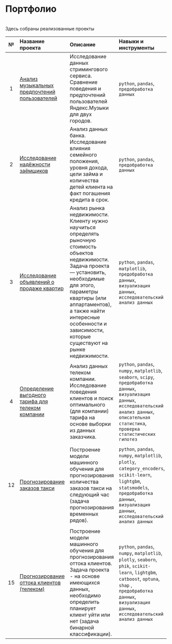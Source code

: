
# Портфолио
<br />
Здесь собраны реализованные проекты


| №  | Название проекта      | Описание                       | Навыки и инструменты     |
|:--:|:----------------------|:-------------------------------|:-------------------------|
| 1  | [Анализ музыкальных предпочтений пользователей](project_01_da_music) | Исследование данных стримингового сервиса. Сравнение поведения и предпочтений пользователей Яндекс.Музыки для двух городов.| `python`, `pandas`, `предобработка данных` |
| 2  | [Исследование надёжности заёмщиков](project_02_da_reliability_of_borrowers) |Анализ данных банка. Исследование влияния семейного положения, уровня дохода, цели займа и количества детей клиента на факт погашения кредита в срок. | `python`, `pandas`, `предобработка данных` |
| 3  | [Исследование объявлений о продаже квартир](project_03_da_sale_of_apartments) |Анализ рынка недвижимости. Клиенту нужно научиться определять рыночную стоимость объектов недвижимости. Задача проекта — установить, необходимые для этого, параметры квартиры (или аппартаментов), а также найти интересные особенности и зависимости, которые существуют на рынке недвижимости. | `python`, `pandas`, `matplotlib`, `предобработка данных`, `визуализация данных`, `исследовательский анализ данных` |
| 4  | [Определение выгодного тарифа для телеком компании](project_04_da_tariffs_mobile)  |Анализ данных телеком компании. Исследование поведения клиентов и поиск оптимального (для компании) тарифа на основе выборки из данных заказчика.| `python`, `pandas`, `numpy`, `matplotlib`, `seaborn`, `scipy`, `предобработка данных`, `визуализация данных`, `исследовательский анализ данных`, `описательная статистика`, `проверка статистических гипотез` |
|    |   |  |  |
| 12 | [Прогнозирование заказов такси ](project_12_ml_taxi)  |  Построение модели машинного обучения для прогнозирования количества заказов такси на следующий час (задача прогнозирования временных рядов).| `python`, `pandas`, `numpy`, `matplotlib`, `plotly`, `category_encoders`, `scikit-learn`, `lightgbm`, `statsmodels`, `предобработка данных`, `визуализация данных`, `исследовательский анализ данных` |
|    |   |  |  |
| 15 | [Прогнозирование оттока клиентов (телеком)](project_15_ml_telecom)  |Построение модели машинного обучения для прогнозирования оттока клиентов. Задача проекта - на основе имеющихся данных, необходимо определить планирует клиент уйти или нет (задача бинарной классификации).| `python`, `pandas`, `numpy`, `matplotlib`, `plotly`, `seaborn`, `phik`, `scikit-learn`, `lightgbm`, `catboost`, `optuna`, `shap` , `предобработка данных`, `визуализация данных`, `исследовательский анализ данных` |
